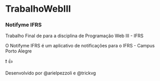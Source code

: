# TrabalhoWebIII

### Notifyme IFRS
Trabalho Final de para a disciplina de Programação Web III - IFRS

O Notifyme IFRS é um aplicativo de notificações para o IFRS - Campus Porto Alegre

:exclamation:
:thumbsup:

Desenvolvido por @arielpezzoli e @trickvg
